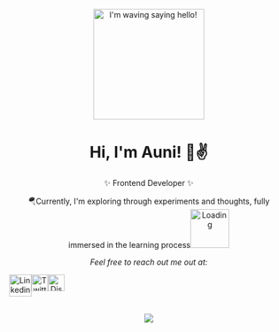 <p align="center">
    <img width="200" src="https://media.giphy.com/media/TIihAQLNy1DjtRCkAM/giphy.gif" alt="I'm waving saying hello!">
</p>
<h1 align="center">Hi, I'm Auni! 🌚✌️ </h1>
<p align ="center">✨ Frontend Developer ✨ </p>
<p align="center">🪂Currently, I'm exploring through experiments and thoughts, fully immersed in the learning process<img width = "70" src="https://media.giphy.com/media/w1A0L9e4ONRmB6oBFs/giphy.gif" alt = "Loading"></p>
<p align="center"><em>Feel free to reach out me out at:</em></p>
<div align = "center" style="display: flex; flex-direction: row;">
  <a href="https://discord.com/channels/@me"><img width = "40" src = "https://media.giphy.com/media/HQTYdpx1yhxWpugAi2/giphy.gif" alt = "Linkedin"/></a>
  <a href ="https://www.twitter.com/auniradenshah/"><img width="30" src = "https://media.giphy.com/media/kZgt83SyhP2sy2U3h6/giphy.gif" alt = "TwitterX"/></a>
  <a href ="https://discord.com/channels/@me"><img width = "30" src = "https://media.giphy.com/media/AGCXilmipc4KBp6phP/giphy.gif" alt = "Discord"/></a>  
</div>
<br>
<p align = "center">
  <img src="https://github-readme-stats-git-masterrstaa-rickstaa.vercel.app/api/top-langs/?username=auniraden&theme=radical&layout=compact"/>
</p>






<!---
auniraden/auniraden is a ✨ special ✨ repository because its `README.md` (this file) appears on your GitHub profile.
You can click the Preview link to take a look at your changes.
--->
